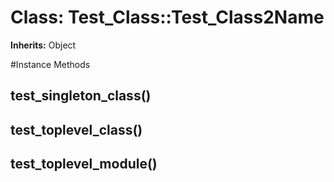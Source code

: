 # Class: Test_Class::Test_Class2Name
**Inherits:** Object
    




#Instance Methods
## test_singleton_class() [](#method-i-test_singleton_class)

## test_toplevel_class() [](#method-i-test_toplevel_class)

## test_toplevel_module() [](#method-i-test_toplevel_module)

